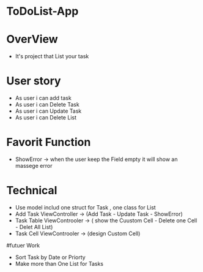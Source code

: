# ToDoList-App

# OverView
 - It's project that List your task
 
 # User story
 
 - As user i can add task 
 - As user i can Delete Task
 - As user i can Update Task
 - As user i can Delete List
 
 # Favorit Function
 
 - ShowError -> when the user keep the Field empty it will show an massege error
 
 
 # Technical 
 - Use model includ one struct for Task , one class for List 
 - Add Task ViewController -> (Add Task - Update Task - ShowError)
 - Task Table ViewControoler -> ( show the Cuustom Cell - Delete one Cell - Delet All List)
 - Task Cell ViewControoler -> (design Custom Cell)
 
 
 #futuer Work
 
 - Sort Task by Date or Priorty
 - Make more than One List for Tasks
